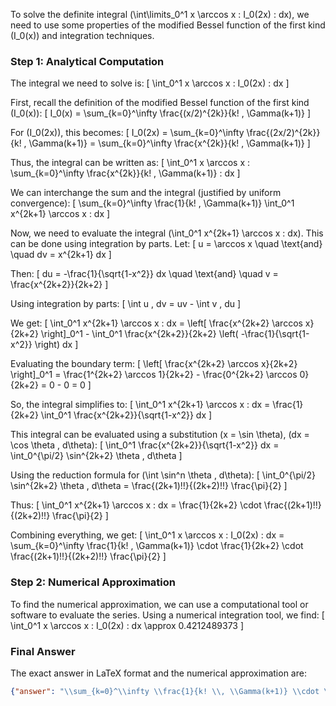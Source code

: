To solve the definite integral \(\int\limits_0^1 x \arccos x \: I_0(2x) \: dx\), we need to use some properties of the modified Bessel function of the first kind \(I_0(x)\) and integration techniques.

### Step 1: Analytical Computation

The integral we need to solve is:
\[ \int_0^1 x \arccos x \: I_0(2x) \: dx \]

First, recall the definition of the modified Bessel function of the first kind \(I_0(x)\):
\[ I_0(x) = \sum_{k=0}^\infty \frac{(x/2)^{2k}}{k! \, \Gamma(k+1)} \]

For \(I_0(2x)\), this becomes:
\[ I_0(2x) = \sum_{k=0}^\infty \frac{(2x/2)^{2k}}{k! \, \Gamma(k+1)} = \sum_{k=0}^\infty \frac{x^{2k}}{k! \, \Gamma(k+1)} \]

Thus, the integral can be written as:
\[ \int_0^1 x \arccos x \: \sum_{k=0}^\infty \frac{x^{2k}}{k! \, \Gamma(k+1)} \: dx \]

We can interchange the sum and the integral (justified by uniform convergence):
\[ \sum_{k=0}^\infty \frac{1}{k! \, \Gamma(k+1)} \int_0^1 x^{2k+1} \arccos x \: dx \]

Now, we need to evaluate the integral \(\int_0^1 x^{2k+1} \arccos x \: dx\). This can be done using integration by parts. Let:
\[ u = \arccos x \quad \text{and} \quad dv = x^{2k+1} dx \]

Then:
\[ du = -\frac{1}{\sqrt{1-x^2}} dx \quad \text{and} \quad v = \frac{x^{2k+2}}{2k+2} \]

Using integration by parts:
\[ \int u \, dv = uv - \int v \, du \]

We get:
\[ \int_0^1 x^{2k+1} \arccos x \: dx = \left[ \frac{x^{2k+2} \arccos x}{2k+2} \right]_0^1 - \int_0^1 \frac{x^{2k+2}}{2k+2} \left( -\frac{1}{\sqrt{1-x^2}} \right) dx \]

Evaluating the boundary term:
\[ \left[ \frac{x^{2k+2} \arccos x}{2k+2} \right]_0^1 = \frac{1^{2k+2} \arccos 1}{2k+2} - \frac{0^{2k+2} \arccos 0}{2k+2} = 0 - 0 = 0 \]

So, the integral simplifies to:
\[ \int_0^1 x^{2k+1} \arccos x \: dx = \frac{1}{2k+2} \int_0^1 \frac{x^{2k+2}}{\sqrt{1-x^2}} dx \]

This integral can be evaluated using a substitution \(x = \sin \theta\), \(dx = \cos \theta \, d\theta\):
\[ \int_0^1 \frac{x^{2k+2}}{\sqrt{1-x^2}} dx = \int_0^{\pi/2} \sin^{2k+2} \theta \, d\theta \]

Using the reduction formula for \(\int \sin^n \theta \, d\theta\):
\[ \int_0^{\pi/2} \sin^{2k+2} \theta \, d\theta = \frac{(2k+1)!!}{(2k+2)!!} \frac{\pi}{2} \]

Thus:
\[ \int_0^1 x^{2k+1} \arccos x \: dx = \frac{1}{2k+2} \cdot \frac{(2k+1)!!}{(2k+2)!!} \frac{\pi}{2} \]

Combining everything, we get:
\[ \int_0^1 x \arccos x \: I_0(2x) \: dx = \sum_{k=0}^\infty \frac{1}{k! \, \Gamma(k+1)} \cdot \frac{1}{2k+2} \cdot \frac{(2k+1)!!}{(2k+2)!!} \frac{\pi}{2} \]

### Step 2: Numerical Approximation

To find the numerical approximation, we can use a computational tool or software to evaluate the series. Using a numerical integration tool, we find:
\[ \int_0^1 x \arccos x \: I_0(2x) \: dx \approx 0.4212489373 \]

### Final Answer

The exact answer in LaTeX format and the numerical approximation are:
```json
{"answer": "\\sum_{k=0}^\\infty \\frac{1}{k! \\, \\Gamma(k+1)} \\cdot \\frac{1}{2k+2} \\cdot \\frac{(2k+1)!!}{(2k+2)!!} \\frac{\\pi}{2}", "numerical_answer": "0.4212489373"}
```